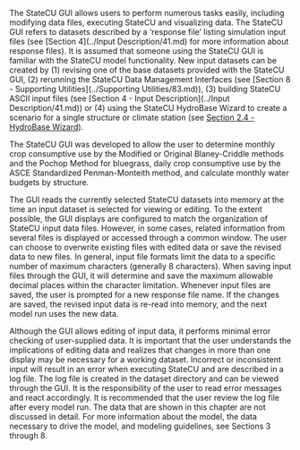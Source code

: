 The StateCU GUI allows users to perform numerous tasks easily, including modifying data files, executing
StateCU and visualizing data. The StateCU GUI refers to datasets described by a ‘response file’ listing
simulation input files (see [Section 4](../Input Description/41.md) for more information about response files). It is assumed that someone
using the StateCU GUI is familiar with the StateCU model functionality. New input datasets can be created
by (1) revising one of the base datasets provided with the StateCU GUI, (2) rerunning the StateCU Data
Management Interfaces (see [Section 8 - Supporting Utilities](../Supporting Utilities/83.md)), (3) building StateCU ASCII 
input files (see [Section 4 - Input Description](../Input Description/41.md)) or (4) using
the StateCU HydroBase Wizard to create a scenario for a single structure or climate station (see [Section
2.4 - HydroBase Wizard](hydrobasewizard.md)).

The StateCU GUI was developed to allow the user to determine monthly crop consumptive use by the
Modified or Original Blaney-Criddle methods and the Pochop Method for bluegrass, daily crop consumptive
use by the ASCE Standardized Penman-Monteith method, and calculate monthly water budgets by structure.

The GUI reads the currently selected StateCU datasets into memory at the time an input dataset is selected
for viewing or editing. To the extent possible, the GUI displays are configured to match the organization of
StateCU input data files. However, in some cases, related information from several files is displayed or
accessed through a common window. The user can choose to overwrite existing files with edited data or
save the revised data to new files. In general, input file formats limit the data to a specific number of
maximum characters (generally 8 characters). When saving input files through the GUI, it will determine
and save the maximum allowable decimal places within the character limitation. Whenever input files are
saved, the user is prompted for a new response file name. If the changes are saved, the revised input data is
re-read into memory, and the next model run uses the new data.

Although the GUI allows editing of input data, it performs minimal error checking of user-supplied data. It
is important that the user understands the implications of editing data and realizes that changes in more than
one display may be necessary for a working dataset. Incorrect or inconsistent input will result in an error
when executing StateCU and are described in a log file. The log file is created in the dataset directory and
can be viewed through the GUI. It is the responsibility of the user to read error messages and react
accordingly. It is recommended that the user review the log file after every model run.
The data that are shown in this chapter are not discussed in detail. For more information about the model,
the data necessary to drive the model, and modeling guidelines, see Sections 3 through 8. 